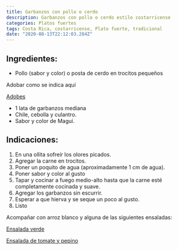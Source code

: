 ```yaml
---
title: Garbanzos con pollo o cerdo
description: Garbanzos con pollo o cerdo estilo costarricense
categories: Platos fuertes
tags: Costa Rica, costarricense, Plato fuerte, tradicional
date: "2020-08-13T22:12:03.284Z"
---
```


## Ingredientes:

- Pollo (sabor y color) o posta de cerdo en trocitos pequeños

Adobar como se indica aquí

[Adobes ](https://www.notion.so/Adobes-4c61df92a4b64357801ad1f68a71e99f)

- 1 lata de garbanzos mediana
- Chile, cebolla y culantro.
- Sabor y color de Magui.

## Indicaciones:

1. En una ollita sofreír los olores picados.
2. Agregar la carne en trocitos.
3. Poner un poquito de agua (aproximadamente 1 cm de agua).
4. Poner sabor y color al gusto
5. Tapar y cocinar a fuego medio-alto hasta que la carne esté completamente cocinada y suave.
6. Agregar los garbanzos sin escurrir.
7. Esperar a que hierva y se seque un poco al gusto.
8. Listo

Acompañar con arroz blanco y alguna de las siguientes ensaladas:

[Ensalada verde](https://www.notion.so/Ensalada-verde-b74d28ddcd2544aca595a8a00c068ee4)

[Ensalada de tomate y pepino](https://www.notion.so/Ensalada-de-tomate-y-pepino-9a0ca8e8ca1e465f9a0975f038e840c0)
